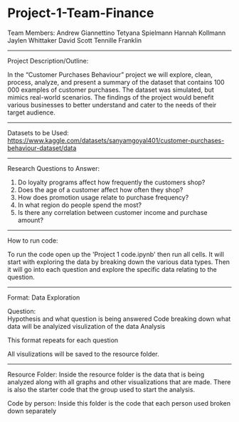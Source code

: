 # Project-1-Team-Finance
Team Members:
Andrew Giannettino
Tetyana Spielmann
Hannah Kollmann 
Jaylen Whittaker
David Scott 
Tennille Franklin
************************

Project Description/Outline:

In the “Customer Purchases Behaviour” project we will explore, clean, process, analyze, and present a summary of the dataset that contains 100 000 examples of customer purchases. The dataset was simulated, but mimics real-world scenarios. The findings of the project would benefit various businesses to better understand and cater to the needs of their target audience. 
****
Datasets to be Used: https://www.kaggle.com/datasets/sanyamgoyal401/customer-purchases-behaviour-dataset/data

***
Research Questions to Answer:
1. Do loyalty programs affect how frequently the customers shop? 
2. Does the age of a customer affect how often they shop?
3. How does promotion usage relate to purchase frequency?
4. In what region do people spend the most?
5. Is there any correlation between customer income and purchase amount?

****
How to run code:

To run the code open up the 'Project 1 code.ipynb' then run all cells.
It will start with exploring the data by breaking down the various data types.
Then it will go into each question and explore the specific data relating to the question.

****

Format:
Data Exploration

Question:  
    Hypothesis and what question is being answered
    Code breaking down what data will be analyized 
    visulization of the data 
    Analysis

This format repeats for each question 

All visulizations will be saved to the resource folder.

****

Resource Folder:
Inside the resource folder is the data that is being analyzed along with all graphs and other visualizations that are made.
There is also the starter code that the group used to start the analysis.


Code by person:
Inside this folder is the code that each person used broken down separately 

    
